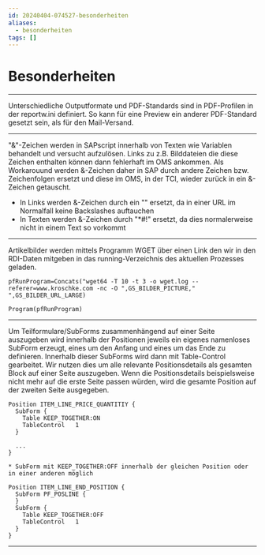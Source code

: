```yaml
---
id: 20240404-074527-besonderheiten
aliases:
  - besonderheiten
tags: []
---
```


# Besonderheiten

---
Unterschiedliche Outputformate und PDF-Standards sind in PDF-Profilen in der reportw.ini definiert. So kann für eine Preview ein anderer PDF-Standard gesetzt sein, als für den Mail-Versand.

---
"&"-Zeichen werden in SAPscript innerhalb von Texten wie Variablen behandelt und versucht aufzulösen. Links zu z.B. Bilddateien die diese Zeichen enthalten können dann fehlerhaft im OMS ankommen. Als Workarouund werden &-Zeichen daher in SAP durch andere Zeichen bzw. Zeichenfolgen ersetzt und diese im OMS, in der TCI, wieder zurück in ein &-Zeichen getauscht.

- In Links werden &-Zeichen durch ein "\" ersetzt, da in einer URL im Normalfall keine Backslashes auftauchen
- In Texten werden &-Zeichen durch "*#!" ersetzt, da dies normalerweise nicht in einem Text so vorkommt

---
Artikelbilder werden mittels Programm WGET über einen Link den wir in den RDI-Daten mitgeben in das running-Verzeichnis des aktuellen Prozesses geladen.

```
pfRunProgram=Concats("wget64 -T 10 -t 3 -o wget.log --referer=www.kroschke.com -nc -O ",GS_BILDER_PICTURE," ",GS_BILDER_URL_LARGE)

Program(pfRunProgram)
```

---
Um Teilformulare/SubForms zusammenhängend auf einer Seite auszugeben wird innerhalb der Positionen jeweils ein eigenes namenloses SubForm erzeugt, eines um den Anfang und eines um das Ende zu definieren. Innerhalb dieser SubForms wird dann mit Table-Control gearbeitet. Wir nutzen dies um alle relevante Positionsdetails als gesamten Block auf einer Seite auszugeben. Wenn die Positionsdetails beispielsweise nicht mehr auf die erste Seite passen würden, wird die gesamte Position auf der zweiten Seite ausgegeben. 

```
Position ITEM_LINE_PRICE_QUANTITIY {
  SubForm {
    Table KEEP_TOGETHER:ON
    TableControl   1
  }

  ...
}

* SubForm mit KEEP_TOGETHER:OFF innerhalb der gleichen Position oder in einer anderen möglich

Position ITEM_LINE_END_POSITION {
  SubForm PF_POSLINE {
  }
  SubForm {
    Table KEEP_TOGETHER:OFF
    TableControl   1
  }
}
```

---

